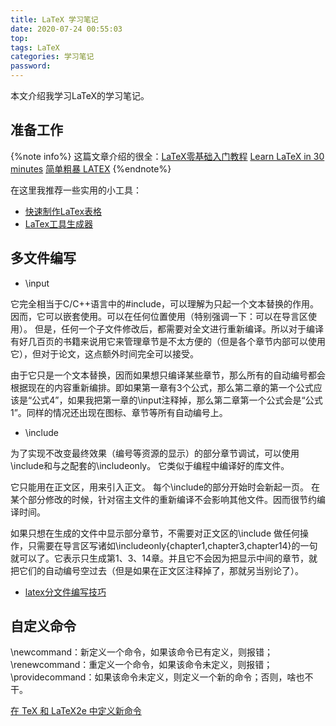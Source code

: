 ```yaml
---
title: LaTeX 学习笔记
date: 2020-07-24 00:55:03
top:
tags: LaTeX
categories: 学习笔记
password:
---
```


本文介绍我学习LaTeX的学习笔记。
<!--more-->

## 准备工作 
{%note info%}
这篇文章介绍的很全：[LaTeX零基础入门教程](https://www.jianshu.com/p/3e842d67ada2)
[Learn LaTeX in 30 minutes](https://www.overleaf.com/learn/latex/Learn_LaTeX_in_30_minutes)
[简单粗暴 LATEX](http://static.latexstudio.net/wp-content/uploads/2017/08/Note-by-LaTeX-cn.pdf)
{%endnote%}

在这里我推荐一些实用的小工具：
+ [快速制作LaTex表格](https://www.tablesgenerator.com)
+ [LaTex工具生成器](https://www.latexlive.com/)
  
## 多文件编写

+ \input

它完全相当于C/C++语言中的#include，可以理解为只起一个文本替换的作用。
因而，它可以嵌套使用。可以在任何位置使用（特别强调一下：可以在导言区使用）。
但是，任何一个子文件修改后，都需要对全文进行重新编译。所以对于编译有好几百页的书籍来说用它来管理章节是不太方便的（但是各个章节内部可以使用它），但对于论文，这点额外时间完全可以接受。

由于它只是一个文本替换，因而如果想只编译某些章节，那么所有的自动编号都会根据现在的内容重新编排。即如果第一章有3个公式，那么第二章的第一个公式应该是“公式4”，如果我把第一章的\input注释掉，那么第二章第一个公式会是“公式1”。同样的情况还出现在图标、章节等所有自动编号上。

+ \include

为了实现不改变最终效果（编号等资源的显示）的部分章节调试，可以使用\include和与之配套的\includeonly。
它类似于编程中编译好的库文件。

它只能用在正文区，用来引入正文。
每个\include的部分开始时会新起一页。
在某个部分修改的时候，针对宿主文件的重新编译不会影响其他文件。因而很节约编译时间。

如果只想在生成的文件中显示部分章节，不需要对正文区的\include 做任何操作，只需要在导言区写诸如\includeonly{chapter1,chapter3,chapter14}的一句就可以了。它表示只生成第1、3、14章。并且它不会因为把显示中间的章节，就把它们的自动编号空过去（但是如果在正文区注释掉了，那就另当别论了）。
+ [latex分文件编写技巧](https://blog.csdn.net/yanxiangtianji/article/details/13169699)

## 自定义命令

\newcommand：新定义一个命令，如果该命令已有定义，则报错；
\renewcommand：重定义一个命令，如果该命令未定义，则报错；
\providecommand：如果该命令未定义，则定义一个新的命令；否则，啥也不干。

[在 TeX 和 LaTeX2e 中定义新命令](https://liam.page/2017/07/30/define-a-new-command-with-different-amount-of-parameters-in-LaTeX/)


